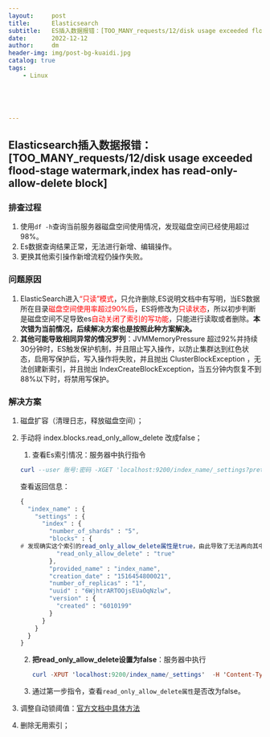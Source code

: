 ```yaml
---
layout:     post
title:      Elasticsearch
subtitle:   ES插入数据报错：[TOO_MANY_requests/12/disk usage exceeded flood-stage watermark,index has read-only-allow-delete block];
date:       2022-12-12
author:     dm
header-img: img/post-bg-kuaidi.jpg
catalog: true
tags:
    - Linux





---
```


## Elasticsearch插入数据报错：[TOO_MANY_requests/12/disk usage exceeded flood-stage watermark,index has read-only-allow-delete block]

### 排查过程

1. 使用`df -h`查询当前服务器磁盘空间使用情况，发现磁盘空间已经使用超过98%。
2. Es数据查询结果正常，无法进行新增、编辑操作。
3. 更换其他索引操作新增流程仍操作失败。


### 问题原因

1. ElasticSearch进入<font color='red'>“只读”模式</font>，只允许删除,ES说明文档中有写明，当ES数据所在目录<font color='red'>磁盘空间使用率超过90%后</font>，ES将修改为<font color='red'>只读状态</font>，所以初步判断是磁盘空间不足导致es<font color='red'>自动关闭了索引的写功能</font>，只能进行读取或者删除。<b>本次错为当前情况，后续解决方案也是按照此种方案解决。</b>
1. <b>其他可能导致相同异常的情况罗列</b>：JVMMemoryPressure 超过92%并持续30分钟时，ES触发保护机制，并且阻止写入操作，以防止集群达到红色状态，启用写保护后，写入操作将失败，并且抛出 ClusterBlockException ，无法创建新索引，并且抛出 IndexCreateBlockException，当五分钟内恢复不到88%以下时，将禁用写保护。

### 解决方案

1. 磁盘扩容（清理日志，释放磁盘空间）；

1. 手动将 index.blocks.read_only_allow_delete 改成false；

   1. 查看Es索引情况：服务器中执行指令

   ```` elm
   curl --user 账号:密码 -XGET 'localhost:9200/index_name/_settings?pretty'
   ````

   查看返回信息：

   ```` elm
   {
     "index_name" : {
       "settings" : {
         "index" : {
           "number_of_shards" : "5",
           "blocks" : {
   # 发现确实这个索引的read_only_allow_delete属性是true，由此导致了无法再向其中插入数据
             "read_only_allow_delete" : "true"
           },
           "provided_name" : "index_name",
           "creation_date" : "1516454800021",
           "number_of_replicas" : "1",
           "uuid" : "6WjhtrARTOOjsEUaOqNzlw",
           "version" : {
             "created" : "6010199"
           }
         }
       }
     }
   }
   ````

   2. **把read_only_allow_delete设置为false**：服务器中执行

      ```elm
      curl -XPUT 'localhost:9200/index_name/_settings'  -H 'Content-Type: application/json' -d '{"index.blocks.read_only_allow_delete": null}'
      ```

   3. 通过第一步指令，查看`read_only_allow_delete属性`是否改为false。

1. 调整自动锁阈值：[官方文档中具体方法](https://www.elastic.co/guide/en/elasticsearch/reference/current/disk-allocator.html)

1. 删除无用索引；



